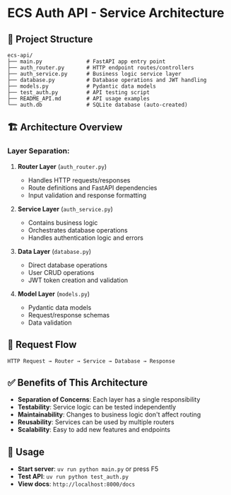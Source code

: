 # ECS Auth API - Service Architecture

## 📁 Project Structure

```
ecs-api/
├── main.py              # FastAPI app entry point
├── auth_router.py       # HTTP endpoint routes/controllers
├── auth_service.py      # Business logic service layer
├── database.py          # Database operations and JWT handling
├── models.py            # Pydantic data models
├── test_auth.py         # API testing script
├── README_API.md        # API usage examples
└── auth.db              # SQLite database (auto-created)
```

## 🏗️ Architecture Overview

### **Layer Separation:**

1. **Router Layer** (`auth_router.py`)
   - Handles HTTP requests/responses
   - Route definitions and FastAPI dependencies
   - Input validation and response formatting

2. **Service Layer** (`auth_service.py`)
   - Contains business logic
   - Orchestrates database operations
   - Handles authentication logic and errors

3. **Data Layer** (`database.py`)
   - Direct database operations
   - User CRUD operations
   - JWT token creation and validation

4. **Model Layer** (`models.py`)
   - Pydantic data models
   - Request/response schemas
   - Data validation

## 🔄 Request Flow

```
HTTP Request → Router → Service → Database → Response
```

## ✅ Benefits of This Architecture

- **Separation of Concerns**: Each layer has a single responsibility
- **Testability**: Service logic can be tested independently
- **Maintainability**: Changes to business logic don't affect routing
- **Reusability**: Services can be used by multiple routers
- **Scalability**: Easy to add new features and endpoints

## 🚀 Usage

- **Start server**: `uv run python main.py` or press F5
- **Test API**: `uv run python test_auth.py`
- **View docs**: `http://localhost:8000/docs`
